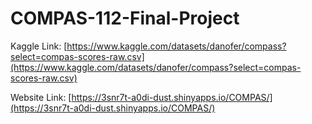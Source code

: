 # COMPAS-112-Final-Project

Kaggle Link: [https://www.kaggle.com/datasets/danofer/compass?select=compas-scores-raw.csv](https://www.kaggle.com/datasets/danofer/compass?select=compas-scores-raw.csv)

Website Link: [https://3snr7t-a0di-dust.shinyapps.io/COMPAS/](https://3snr7t-a0di-dust.shinyapps.io/COMPAS/)
